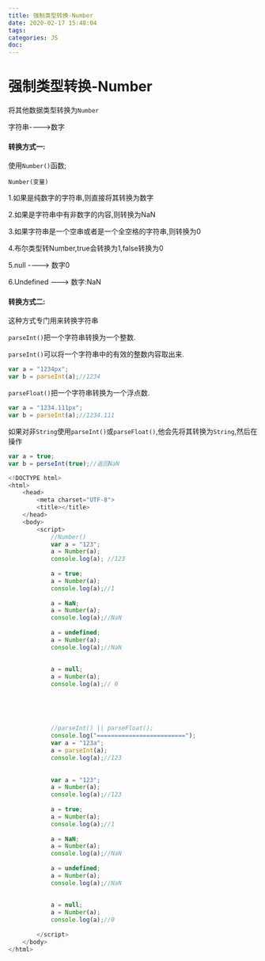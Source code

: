 ```yaml
---
title: 强制类型转换-Number
date: 2020-02-17 15:48:04
tags:
categories: JS
doc:
---
```


# 强制类型转换-Number

将其他数据类型转换为`Number`

字符串---->数字

#### 转换方式一:

使用``Number()``函数;

`Number(变量)`

1.如果是纯数字的字符串,则直接将其转换为数字

2.如果是字符串中有非数字的内容,则转换为NaN

3.如果字符串是一个空串或者是一个全空格的字符串,则转换为0

4.布尔类型转Number,true会转换为1,false转换为0

5.null ----> 数字0

6.Undefined ---> 数字:NaN

#### 转换方式二:

这种方式专门用来转换字符串

`parseInt()`把一个字符串转换为一个整数.

`parseInt()`可以将一个字符串中的有效的整数内容取出来.

```javascript
var a = "1234px";
var b = parseInt(a);//1234
```

`parseFloat()`把一个字符串转换为一个浮点数.

```javascript
var a = "1234.111px";
var b = parseInt(a);//1234.111
```

如果对非`String`使用`parseInt()`或`parseFloat()`,他会先将其转换为`String`,然后在操作

```javascript
var a = true;
var b = perseInt(true);//返回NaN
```

```javascript
<!DOCTYPE html>
<html>
	<head>
		<meta charset="UTF-8">
		<title></title>
	</head>
	<body>
		<script>
            //Number()
			var a = "123";
			a = Number(a);
			console.log(a); //123
			
			a = true;
			a = Number(a);
			console.log(a);//1
			
			a = NaN;
			a = Number(a);
			console.log(a);//NaN
			
			a = undefined;
			a = Number(a);
			console.log(a);//NaN
			
			
			a = null;
			a = Number(a);
			console.log(a);// 0
			
			
			
			
			
			//parseInt() || parseFloat();
			console.log("=========================");
			var a = "123a";
			a = parseInt(a);
			console.log(a);//123
			
			
			var a = "123";
			a = Number(a);
			console.log(a);//123
			
			a = true;
			a = Number(a);
			console.log(a);//1
			
			a = NaN;
			a = Number(a);
			console.log(a);//NaN
			
			a = undefined;
			a = Number(a);
			console.log(a);//NaN
			
			
			a = null;
			a = Number(a);
			console.log(a);//0
			
		</script>
	</body>
</html>

```

